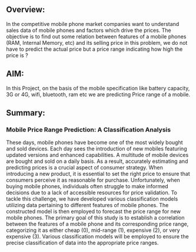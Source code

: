 ## Overview:
In the competitive mobile phone market companies want to understand sales data of mobile phones and factors which drive the prices. The objective is to find out some relation between features of a mobile phones (RAM, Internal Memory, etc) and its selling price in this problem, we do not have to predict the actual price but a price range indicating how high the price is ?

## AIM:
In this Project, on the basis of the mobile specification like battery capacity, 3G or 4G, wifi, bluetooth, ram etc we are predicting Price range of a mobile.

## Summary:
### Mobile Price Range Prediction: A Classification Analysis

These days, mobile phones have become one of the most widely bought and sold devices. Each day sees the introduction of new mobiles featuring updated versions and enhanced capabilities. A multitude of mobile devices are bought and sold on a daily basis. As a result, accurately estimating and predicting prices is a crucial aspect of consumer strategy. When introducing a new product, it is essential to set the right price to ensure that consumers perceive it as reasonable for purchase. Unfortunately, when buying mobile phones, individuals often struggle to make informed decisions due to a lack of accessible resources for price validation. To tackle this challenge, we have developed various classification models utilizing data pertaining to different features of mobile phones. The constructed model is then employed to forecast the price range for new mobile phones. The primary goal of this study is to establish a correlation between the features of a mobile phone and its corresponding price range, categorizing it as either cheap (0), mid-range (1), expensive (2), or very expensive (3). Various classification models will be employed to ensure the precise classification of data into the appropriate price ranges.
